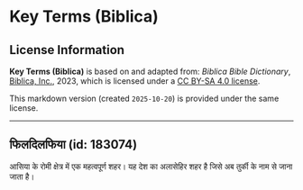 # Key Terms (Biblica)

## License Information

**Key Terms (Biblica)** is based on and adapted from: _Biblica Bible Dictionary_, [Biblica, Inc.](https://www.biblica.com/), 2023, which is licensed under a [CC BY-SA 4.0 license](https://creativecommons.org/licenses/by-sa/4.0/legalcode.en).

This markdown version (created `2025-10-20`) is provided under the same license.



--------------------------------

## फिलदिलफिया (id: 183074)

आसिया के रोमी क्षेत्र में एक महत्वपूर्ण शहर। यह देश का अलासेहिर शहर है जिसे अब तुर्की के नाम से जाना जाता है।


